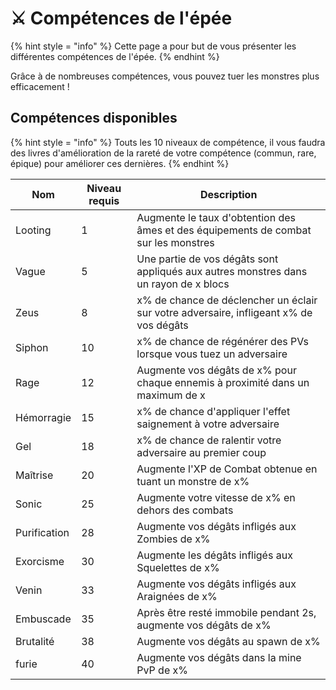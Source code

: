 # ⚔️​ Compétences de l'épée
{% hint style = "info" %} Cette page a pour but de vous présenter les différentes compétences de l'épée. {% endhint %}

Grâce à de nombreuses compétences, vous pouvez tuer les monstres plus efficacement !

## Compétences disponibles
{% hint style = "info" %} Touts les 10 niveaux de compétence, il vous faudra des livres d'amélioration de la rareté de votre compétence (commun, rare, épique) pour améliorer ces dernières.  {% endhint %}

| Nom          | Niveau requis  |Description |
| -------------| ------------- | ------------- | 
| Looting      | 1             | Augmente le taux d'obtention des âmes et des équipements de combat sur les monstres| 
| Vague        | 5             | Une partie de vos dégâts sont appliqués aux autres monstres dans un rayon de x blocs| 
| Zeus         | 8             | x% de chance de déclencher un éclair sur votre adversaire, infligeant x% de vos dégâts|   
| Siphon       | 10            | x% de chance de régénérer des PVs lorsque vous tuez un adversaire| 
| Rage         | 12            | Augmente vos dégâts de x% pour chaque ennemis à proximité dans un maximum de x| 
| Hémorragie   | 15            | x% de chance d'appliquer l'effet saignement à votre adversaire| 
| Gel          | 18            | x% de chance de ralentir votre adversaire au premier coup|   
| Maîtrise     | 20            | Augmente l'XP de Combat obtenue en tuant un monstre de x%| 
| Sonic        | 25            | Augmente votre vitesse de x% en dehors des combats| 
| Purification | 28            | Augmente vos dégâts infligés aux Zombies de x%| 
| Exorcisme    | 30            | Augmente les dégâts infligés aux Squelettes de x%|   
| Venin        | 33            | Augmente vos dégâts infligés aux Araignées de x%| 
| Embuscade    | 35            | Après être resté immobile pendant 2s, augmente vos dégâts de x%| 
| Brutalité    | 38            | Augmente vos dégâts au spawn de x%| 
| furie        | 40            | Augmente vos dégâts dans la mine PvP de x%|   

